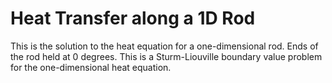 # Heat Transfer along a 1D Rod

This is the solution to the heat equation for a one-dimensional rod. Ends of the rod held at 0 degrees. This is a Sturm-Liouville boundary value problem for the one-dimensional heat equation.
